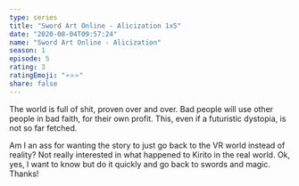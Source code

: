 ```yaml
---
type: series
title: "Sword Art Online - Alicization 1x5"
date: "2020-08-04T09:57:24"
name: "Sword Art Online - Alicization"
season: 1
episode: 5
rating: 3
ratingEmoji: "⭐️⭐️⭐️"
share: false
---
```


The world is full of shit, proven over and over. Bad people will use other people in bad faith, for their own profit. This, even if a futuristic dystopia, is not so far fetched.

Am I an ass for wanting the story to just go back to the VR world instead of reality? Not really interested in what happened to Kirito in the real world. Ok, yes, I want to know but do it quickly and go back to swords and magic. Thanks!
